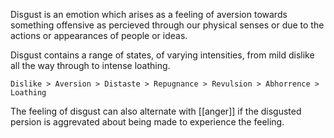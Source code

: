 Disgust is an emotion which arises as a feeling of aversion towards something offensive as percieved through our physical senses or due to the actions or appearances of people or ideas.

Disgust contains a range of states, of varying intensities, from mild dislike all the way through to intense loathing.

```
Dislike > Aversion > Distaste > Repugnance > Revulsion > Abhorrence > Loathing
```

The feeling of disgust can also alternate with [[anger]] if the disgusted persion is aggrevated about being made to experience the feeling.